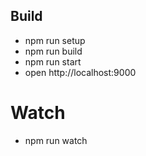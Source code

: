 ## Build
* npm run setup
* npm run build
* npm run start
* open http://localhost:9000

# Watch
* npm run watch